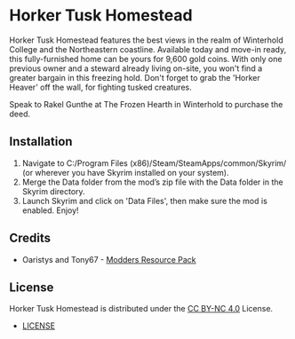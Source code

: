 # Horker Tusk Homestead

Horker Tusk Homestead features the best views in the realm of Winterhold College and the Northeastern coastline. Available today and move-in ready, this fully-furnished home can be yours for 9,600 gold coins. With only one previous owner and a steward already living on-site, you won't find a greater bargain in this freezing hold. Don't forget to grab the 'Horker Heaver' off the wall, for fighting tusked creatures.

Speak to Rakel Gunthe at The Frozen Hearth in Winterhold to purchase the deed.

## Installation

1. Navigate to C:/Program Files (x86)/Steam/SteamApps/common/Skyrim/ (or wherever you have Skyrim installed on your system).
2. Merge the Data folder from the mod’s zip file with the Data folder in the Skyrim directory.
3. Launch Skyrim and click on 'Data Files', then make sure the mod is enabled. Enjoy!

## Credits

+ Oaristys and Tony67 - [Modders Resource Pack](https://www.nexusmods.com/skyrim/mods/16525)

## License

Horker Tusk Homestead is distributed under the [CC BY-NC 4.0](https://creativecommons.org/licenses/by-nc/4.0/) License.

+ [LICENSE](https://gitlab.com/aao-fyi/horker-tusk-homestead/-/blob/main/LICENSE)
